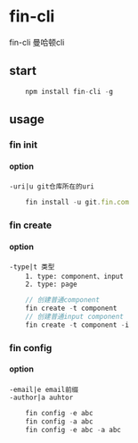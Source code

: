 # fin-cli

fin-cli  曼哈顿cli

## start
```javascript
    npm install fin-cli -g

```

## usage

### fin init

#### option

    -uri|u git仓库所在的uri

```javascript
    fin install -u git.fin.com
```

### fin create

#### option

    -type|t 类型
        1. type: component、input
        2. type: page
 
```javascript
    // 创建普通component
    fin create -t component
    // 创建普通input component
    fin create -t component -i
```

### fin config

#### option

    -email|e email前缀
    -author|a auhtor
 
```javascript
    fin config -e abc
    fin config -a abc
    fin config -e abc -a abc
```
